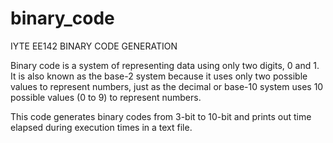 # binary_code
IYTE EE142 BINARY CODE GENERATION

Binary code is a system of representing data using only two digits, 0 and 1. It is also known as the base-2 system because it uses only two possible values to represent numbers, just as the decimal or base-10 system uses 10 possible values (0 to 9) to represent numbers.

This code generates binary codes from 3-bit to 10-bit and prints out time elapsed during execution times in a text file.
